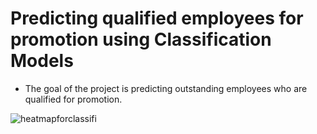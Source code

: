 # Predicting qualified employees for promotion using Classification Models

* The goal of the project is predicting outstanding employees who are qualified for promotion.


![heatmapforclassifi](https://user-images.githubusercontent.com/93095814/146265923-b7e66b94-c9f5-4e51-af22-9253fe3ab70d.png)
